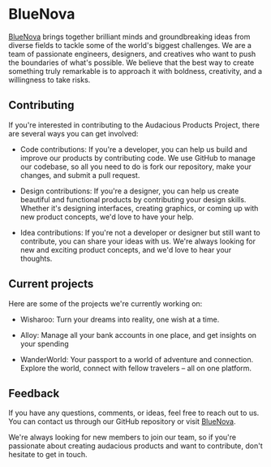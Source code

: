 
# BlueNova

[BlueNova](https://project-zeus.netlify.app) brings together brilliant minds and groundbreaking ideas from diverse fields to tackle some of the world's biggest challenges.
We are a team of passionate engineers, designers, and creatives who want to push the boundaries of what's possible. We believe that the best way to create something truly remarkable is to approach it with boldness, creativity, and a willingness to take risks.



## Contributing

If you're interested in contributing to the Audacious Products Project, there are several ways you can get involved:

- Code contributions: If you're a developer, you can help us build and improve our products by contributing code. We use GitHub to manage our codebase, so all you need to do is fork our repository, make your changes, and submit a pull request.

- Design contributions: If you're a designer, you can help us create beautiful and functional products by contributing your design skills. Whether it's designing interfaces, creating graphics, or coming up with new product concepts, we'd love to have your help.

- Idea contributions: If you're not a developer or designer but still want to contribute, you can share your ideas with us. We're always looking for new and exciting product concepts, and we'd love to hear your thoughts.

## Current projects

Here are some of the projects we're currently working on:

- Wisharoo: Turn your dreams into reality, one wish at a time.

- Alloy: Manage all your bank accounts in one place, and get insights️ on your spending

- WanderWorld: Your passport to a world of adventure and connection. Explore the world, connect with fellow travelers – all on one platform.


## Feedback

If you have any questions, comments, or ideas, feel free to reach out to us. You can contact us through our GitHub repository or visit [BlueNova](https://project-zeus.netlify.app).

We're always looking for new members to join our team, so if you're passionate about creating audacious products and want to contribute, don't hesitate to get in touch.
